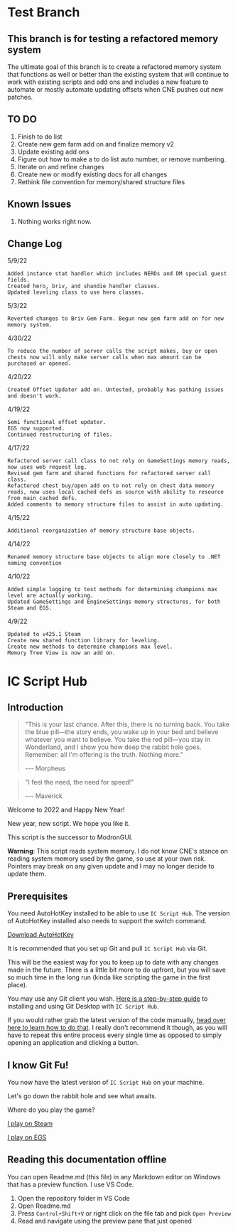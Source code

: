 # Test Branch
## This branch is for testing a refactored memory system

The ultimate goal of this branch is to create a refactored memory system that functions as well or better than the existing system that will continue to work with existing scripts and add ons and includes a new feature to automate or mostly automate updating offsets when CNE pushes out new patches.


## TO DO
1. Finish to do list
2. Create new gem farm add on and finalize memory v2
3. Update existing add ons
4. Figure out how to make a to do list auto number, or remove numbering.
7. Iterate on and refine changes
8. Create new or modify existing docs for all changes
10. Rethink file convention for memory/shared structure files

## Known Issues
1. Nothing works right now.

## Change Log
5/9/22

    Added instance stat handler which includes NERDs and DM special guest fields.
    Created hero, briv, and shandie handler classes.
    Updated leveling class to use hero classes.
    
5/3/22

    Reverted changes to Briv Gem Farm. Begun new gem farm add on for new memory system.

4/30/22

    To reduce the number of server calls the script makes, buy or open chests now will only make server calls when max amount can be purchased or opened.

4/20/22

    Created Offset Updater add on. Untested, probably has pathing issues and doesn't work.

4/19/22

    Semi functional offset updater.
    EGS now supported.
    Continued restructuring of files.

4/17/22

    Refactored server call class to not rely on GameSettings memory reads, now uses web request log.
    Revised gem farm and shared functions for refactored server call class.
    Refactored chest buy/open add on to not rely on chest data memory reads, now uses local cached defs as source with ability to resource from main cached defs.
    Added comments to memory structure files to assist in auto updating.

4/15/22

    Additional reorganization of memory structure base objects.
    
4/14/22

    Renamed memory structure base objects to align more closely to .NET naming convention

4/10/22

    Added simple logging to test methods for determining champions max level are actually working.
    Updated GameSettings and EngineSettings memory structures, for both Steam and EGS.

4/9/22

    Updated to v425.1 Steam
    Create new shared function library for leveling.
    Create new methods to determine champions max level.
    Memory Tree View is now an add on.

# IC Script Hub
## Introduction

> "This is your last chance. After this, there is no turning back. You take the blue pill—the story ends, you wake up in your bed and believe whatever you want to believe. You take the red pill—you stay in Wonderland, and I show you how deep the rabbit hole goes. Remember: all I'm offering is the truth. Nothing more." 
>  
> --- Morpheus 


> "I feel the need, the need for speed!"
> 
> --- Maverick

Welcome to 2022 and Happy New Year!  

New year, new script. We hope you like it.   
  
This script is the successor to ModronGUI.

**Warning**:
This script reads system memory. I do not know CNE's stance on reading system memory used by the game, so use at your own risk. Pointers may break on any given update and I may no longer decide to update them.  


## Prerequisites

You need AutoHotKey installed to be able to use `IC Script Hub`. The version of AutoHotKey installed also needs to support the switch command. 

[Download AutoHotKey](https://www.autohotkey.com/)

It is recommended that you set up Git and pull `IC Script Hub` via Git. 

This will be the easiest way for you to keep up to date with any changes made in the future. There is a little bit more to do upfront, but you will save so much time in the long run (kinda like scripting the game in the first place).

You may use any Git client you wish. [Here is a step-by-step guide](docfiles/getting-started-with-ic-script-hub-using-git.md) to installing and using Git Desktop with `IC Script Hub`.

If you would rather grab the latest version of the code manually, [head over here to learn how to do that](docfiles/getting-started-with-ic-script-hub-using-zip.md). I really don't recommend it though, as you will have to repeat this entire process every single time as opposed to simply opening an application and clicking a button.

## I know Git Fu!

You now have the latest version of `IC Script Hub` on your machine.

Let's go down the rabbit hole and see what awaits.

Where do you play the game?

[I play on Steam](docfiles/using-ic-script-hub-with-steam.md) 

[I play on EGS](docfiles/using-ic-script-hub-with-egs.md)

## Reading this documentation offline

You can open Readme.md (this file) in any Markdown editor on Windows that has a preview function. I use VS Code. 

1. Open the repository folder in VS Code
2. Open Readme.md
3. Press `Control+Shift+V` or right click on the file tab and pick `Open Preview`
4. Read and navigate using the preview pane that just opened




